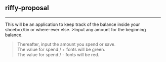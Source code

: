 ## riffy-proposal
-----
This will be an application to keep track of the balance inside your shoebox/tin or where-ever else.  >Input any amount for the beginning balance.  
>Thereafter, input the amount you spend or save.   
The value for spend / + fonts will be green.  
>The value for spend / - fonts will be red.